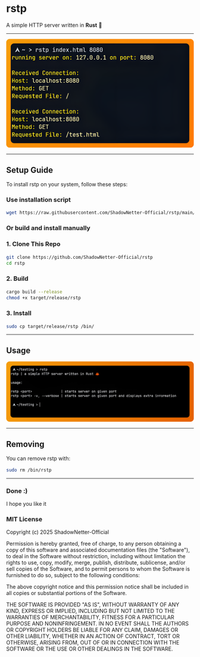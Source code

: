 # rstp

A simple HTTP server written in **Rust** 🦀

---

![Overview](screenshots/overview.png)

---

## Setup Guide

To install rstp on your system, follow these steps:

### Use installation script

```bash
wget https://raw.githubusercontent.com/ShadowNetter-Official/rstp/main/install.sh && sh install.sh
```

### Or build and install manually

### 1. Clone This Repo

```bash
git clone https://github.com/ShadowNetter-Official/rstp
cd rstp
```
### 2. Build

```bash
cargo build --release
chmod +x target/release/rstp
```

### 3. Install

```bash
sudo cp target/release/rstp /bin/
```

---

## Usage

![Usage](screenshots/rstphelp.png)

---

## Removing

You can remove rstp with:

```bash
sudo rm /bin/rstp
```

---

### Done :)

I hope you like it

### MIT License

Copyright (c) 2025 ShadowNetter-Official

Permission is hereby granted, free of charge, to any person obtaining a copy
of this software and associated documentation files (the "Software"), to deal
in the Software without restriction, including without limitation the rights
to use, copy, modify, merge, publish, distribute, sublicense, and/or sell
copies of the Software, and to permit persons to whom the Software is
furnished to do so, subject to the following conditions:

The above copyright notice and this permission notice shall be included in all
copies or substantial portions of the Software.

THE SOFTWARE IS PROVIDED "AS IS", WITHOUT WARRANTY OF ANY KIND, EXPRESS OR
IMPLIED, INCLUDING BUT NOT LIMITED TO THE WARRANTIES OF MERCHANTABILITY,
FITNESS FOR A PARTICULAR PURPOSE AND NONINFRINGEMENT. IN NO EVENT SHALL THE
AUTHORS OR COPYRIGHT HOLDERS BE LIABLE FOR ANY CLAIM, DAMAGES OR OTHER
LIABILITY, WHETHER IN AN ACTION OF CONTRACT, TORT OR OTHERWISE, ARISING FROM,
OUT OF OR IN CONNECTION WITH THE SOFTWARE OR THE USE OR OTHER DEALINGS IN THE
SOFTWARE.
